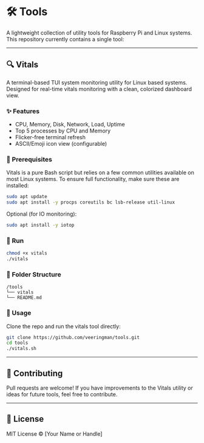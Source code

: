 # 🛠️ Tools

A lightweight collection of utility tools for Raspberry Pi and Linux systems. This repository currently contains a single tool:

---

## 🔍 Vitals
A terminal-based TUI system monitoring utility for Linux based systems. Designed for real-time vitals monitoring with a clean, colorized dashboard view.

### ✨ Features
- CPU, Memory, Disk, Network, Load, Uptime
- Top 5 processes by CPU and Memory
- Flicker-free terminal refresh
- ASCII/Emoji icon view (configurable)

### 🔧 Prerequisites
Vitals is a pure Bash script but relies on a few common utilities available on most Linux systems. To ensure full functionality, make sure these are installed:

```bash
sudo apt update
sudo apt install -y procps coreutils bc lsb-release util-linux
```

Optional (for IO monitoring):
```bash
sudo apt install -y iotop
```

### 🚀 Run
```bash
chmod +x vitals
./vitals
```

### 📂 Folder Structure
```
/tools
└── vitals
└── README.md
```

### 📝 Usage
Clone the repo and run the vitals tool directly:
```bash
git clone https://github.com/veeringman/tools.git
cd tools
./vitals.sh
```

---

## 🤝 Contributing
Pull requests are welcome! If you have improvements to the Vitals utility or ideas for future tools, feel free to contribute.

---

## 📜 License
MIT License © [Your Name or Handle]
